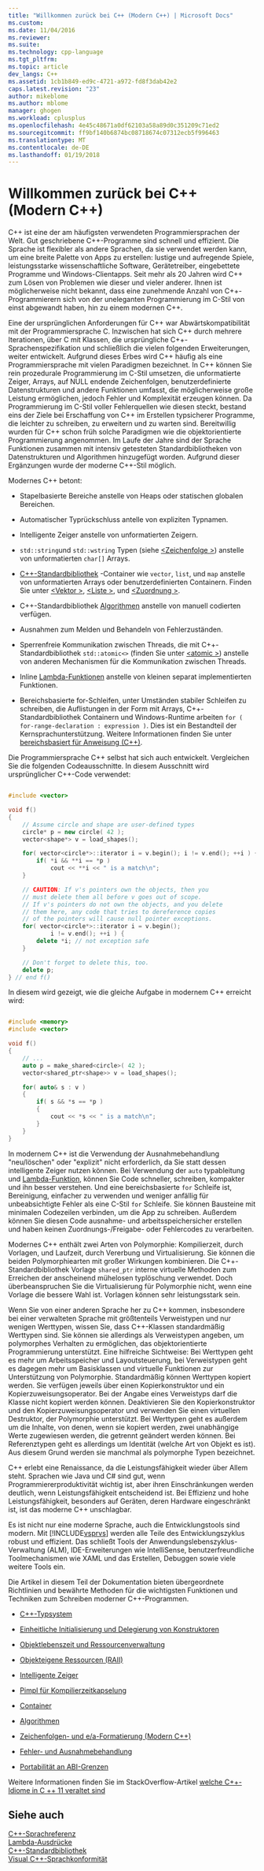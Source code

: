 ```yaml
---
title: "Willkommen zurück bei C++ (Modern C++) | Microsoft Docs"
ms.custom: 
ms.date: 11/04/2016
ms.reviewer: 
ms.suite: 
ms.technology: cpp-language
ms.tgt_pltfrm: 
ms.topic: article
dev_langs: C++
ms.assetid: 1cb1b849-ed9c-4721-a972-fd8f3dab42e2
caps.latest.revision: "23"
author: mikeblome
ms.author: mblome
manager: ghogen
ms.workload: cplusplus
ms.openlocfilehash: 4e45c48671a0df62103a58a89d0c351209c71ed2
ms.sourcegitcommit: ff9bf140b6874bc08718674c07312ecb5f996463
ms.translationtype: MT
ms.contentlocale: de-DE
ms.lasthandoff: 01/19/2018
---
```

# <a name="welcome-back-to-c-modern-c"></a>Willkommen zurück bei C++ (Modern C++)
C++ ist eine der am häufigsten verwendeten Programmiersprachen der Welt. Gut geschriebene C++-Programme sind schnell und effizient. Die Sprache ist flexibler als andere Sprachen, da sie verwendet werden kann, um eine breite Palette von Apps zu erstellen: lustige und aufregende Spiele, leistungsstarke wissenschaftliche Software, Gerätetreiber, eingebettete Programme und Windows-Clientapps. Seit mehr als 20 Jahren wird C++ zum Lösen von Problemen wie dieser und vieler anderer. Ihnen ist möglicherweise nicht bekannt, dass eine zunehmende Anzahl von C++-Programmierern sich von der uneleganten Programmierung im C-Stil von einst abgewandt haben, hin zu einem modernen C++.  
  
 Eine der ursprünglichen Anforderungen für C++ war Abwärtskompatibilität mit der Programmiersprache C. Inzwischen hat sich C++ durch mehrere Iterationen, über C mit Klassen, die ursprüngliche C++-Sprachenspezifikation und schließlich die vielen folgenden Erweiterungen, weiter entwickelt. Aufgrund dieses Erbes wird C++ häufig als eine Programmiersprache mit vielen Paradigmen bezeichnet. In C++ können Sie rein prozedurale Programmierung im C-Stil umsetzen, die unformatierte Zeiger, Arrays, auf NULL endende Zeichenfolgen, benutzerdefinierte Datenstrukturen und andere Funktionen umfasst, die möglicherweise große Leistung ermöglichen, jedoch Fehler und Komplexität erzeugen können.  Da Programmierung im C-Stil voller Fehlerquellen wie diesen steckt, bestand eins der Ziele bei Erschaffung von C++ im Erstellen typsicherer Programme, die leichter zu schreiben, zu erweitern und zu warten sind. Bereitwillig wurden für C++ schon früh solche Paradigmen wie die objektorientierte Programmierung angenommen. Im Laufe der Jahre sind der Sprache Funktionen zusammen mit intensiv getesteten Standardbibliotheken von Datenstrukturen und Algorithmen hinzugefügt worden. Aufgrund dieser Ergänzungen wurde der moderne C++-Stil möglich.  
  
 Modernes C++ betont:  
  
-   Stapelbasierte Bereiche anstelle von Heaps oder statischen globalen Bereichen.  
  
-   Automatischer Typrückschluss antelle von expliziten Typnamen.  
  
-   Intelligente Zeiger anstelle von unformatierten Zeigern.  
  
-   `std::string`und `std::wstring` Typen (siehe [ \<Zeichenfolge >](../standard-library/string.md)) anstelle von unformatierten `char[]` Arrays.  
  
-   [C++-Standardbibliothek](../standard-library/cpp-standard-library-header-files.md) -Container wie `vector`, `list`, und `map` anstelle von unformatierten Arrays oder benutzerdefinierten Containern. Finden Sie unter [ \<Vektor >](../standard-library/vector.md), [ \<Liste >](../standard-library/list.md), und [ \<Zuordnung >](../standard-library/map.md).  
  
-   C++-Standardbibliothek [Algorithmen](../standard-library/algorithm.md) anstelle von manuell codierten verfügen.  
  
-   Ausnahmen zum Melden und Behandeln von Fehlerzuständen.  
  
-   Sperrenfreie Kommunikation zwischen Threads, die mit C++-Standardbibliothek `std::atomic<>` (finden Sie unter [ \<atomic >](../standard-library/atomic.md)) anstelle von anderen Mechanismen für die Kommunikation zwischen Threads.  
  
-   Inline [Lambda-Funktionen](../cpp/lambda-expressions-in-cpp.md) anstelle von kleinen separat implementierten Funktionen.  
  
-   Bereichsbasierte for-Schleifen, unter Umständen stabiler Schleifen zu schreiben, die Auflistungen in der Form mit Arrays, C++-Standardbibliothek Containern und Windows-Runtime arbeiten `for ( for-range-declaration : expression )`. Dies ist ein Bestandteil der Kernsprachunterstützung. Weitere Informationen finden Sie unter [bereichsbasiert für Anweisung (C++)](../cpp/range-based-for-statement-cpp.md).  
  
 Die Programmiersprache C++ selbst hat sich auch entwickelt. Vergleichen Sie die folgenden Codeausschnitte. In diesem Ausschnitt wird ursprünglicher C++-Code verwendet:  
  
```cpp  

#include <vector>

void f()
{
    // Assume circle and shape are user-defined types  
    circle* p = new circle( 42 );   
    vector<shape*> v = load_shapes();  

    for( vector<circle*>::iterator i = v.begin(); i != v.end(); ++i ) {  
        if( *i && **i == *p )  
            cout << **i << " is a match\n";  
    }  

    // CAUTION: If v's pointers own the objects, then you
    // must delete them all before v goes out of scope.
    // If v's pointers do not own the objects, and you delete
    // them here, any code that tries to dereference copies
    // of the pointers will cause null pointer exceptions.
    for( vector<circle*>::iterator i = v.begin();  
            i != v.end(); ++i ) {  
        delete *i; // not exception safe  
    }  

    // Don't forget to delete this, too.  
    delete p;  
} // end f()
```

 In diesem wird gezeigt, wie die gleiche Aufgabe in modernem C++ erreicht wird:  
  
```cpp

#include <memory>  
#include <vector>  

void f()
{
    // ...  
    auto p = make_shared<circle>( 42 );  
    vector<shared_ptr<shape>> v = load_shapes();  

    for( auto& s : v ) 
    {  
        if( s && *s == *p )
        {
            cout << *s << " is a match\n";
        }
    }
}

```

 In modernem C++ ist die Verwendung der Ausnahmebehandlung "neu/löschen" oder "explizit" nicht erforderlich, da Sie statt dessen intelligente Zeiger nutzen können. Bei Verwendung der `auto` typableitung und [Lambda-Funktion](../cpp/lambda-expressions-in-cpp.md), können Sie Code schneller, schreiben, kompakter und ihn besser verstehen. Und eine bereichsbasierte `for` Schleife ist, Bereinigung, einfacher zu verwenden und weniger anfällig für unbeabsichtigte Fehler als eine C-Stil `for` Schleife. Sie können Bausteine mit minimalen Codezeilen verbinden, um die App zu schreiben. Außerdem können Sie diesen Code ausnahme- und arbeitsspeichersicher erstellen und haben keinen Zuordnungs-/Freigabe- oder Fehlercodes zu verarbeiten.  
  
 Modernes C++ enthält zwei Arten von Polymorphie: Kompilierzeit, durch Vorlagen, und Laufzeit, durch Vererbung und Virtualisierung. Sie können die beiden Polymorphiearten mit großer Wirkungen kombinieren. Die C++-Standardbibliothek Vorlage `shared_ptr` interne virtuelle Methoden zum Erreichen der anscheinend mühelosen typlöschung verwendet. Doch überbeanspruchen Sie die Virtualisierung für Polymorphie nicht, wenn eine Vorlage die bessere Wahl ist. Vorlagen können sehr leistungsstark sein.  
  
 Wenn Sie von einer anderen Sprache her zu C++ kommen, insbesondere bei einer verwalteten Sprache mit größtenteils Verweistypen und nur wenigen Werttypen, wissen Sie, dass C++-Klassen standardmäßig Werttypen sind. Sie können sie allerdings als Verweistypen angeben, um polymorphes Verhalten zu ermöglichen, das objektorientierte Programmierung unterstützt. Eine hilfreiche Sichtweise: Bei Werttypen geht es mehr um Arbeitsspeicher und Layoutsteuerung, bei Verweistypen geht es dagegen mehr um Basisklassen und virtuelle Funktionen zur Unterstützung von Polymorphie. Standardmäßig können Werttypen kopiert werden. Sie verfügen jeweils über einen Kopierkonstruktor und ein Kopierzuweisungsoperator. Bei der Angabe eines Verweistyps darf die Klasse nicht kopiert werden können. Deaktivieren Sie den Kopierkonstruktor und den Kopierzuweisungsoperator und verwenden Sie einen virtuellen Destruktor, der Polymorphie unterstützt. Bei Werttypen geht es außerdem um die Inhalte, von denen, wenn sie kopiert werden, zwei unabhängige Werte zugewiesen werden, die getrennt geändert werden können. Bei Referenztypen geht es allerdings um Identität (welche Art von Objekt es ist). Aus diesem Grund werden sie manchmal als polymorphe Typen bezeichnet.  
  
 C++ erlebt eine Renaissance, da die Leistungsfähigkeit wieder über Allem steht. Sprachen wie Java und C# sind gut, wenn Programmiererproduktivität wichtig ist, aber ihren Einschränkungen werden deutlich, wenn Leistungsfähigkeit entscheidend ist. Bei Effizienz und hohe Leistungsfähigkeit, besonders auf Geräten, deren Hardware eingeschränkt ist, ist das moderne C++ unschlagbar.  
  
 Es ist nicht nur eine moderne Sprache, auch die Entwicklungstools sind modern. Mit [!INCLUDE[vsprvs](../assembler/masm/includes/vsprvs_md.md)] werden alle Teile des Entwicklungszyklus robust und effizient. Das schließt Tools der Anwendungslebenszyklus-Verwaltung (ALM), IDE-Erweiterungen wie IntelliSense, benutzerfreundliche Toolmechanismen wie XAML und das Erstellen, Debuggen sowie viele weitere Tools ein.  
  
 Die Artikel in diesem Teil der Dokumentation bieten übergeordnete Richtlinien und bewährte Methoden für die wichtigsten Funktionen und Techniken zum Schreiben moderner C++-Programmen.  
  
-   [C++-Typsystem](../cpp/cpp-type-system-modern-cpp.md)  
  
-   [Einheitliche Initialisierung und Delegierung von Konstruktoren](../cpp/uniform-initialization-and-delegating-constructors.md)  
  
-   [Objektlebenszeit und Ressourcenverwaltung](../cpp/object-lifetime-and-resource-management-modern-cpp.md)  
  
-   [Objekteigene Ressourcen (RAII)](../cpp/objects-own-resources-raii.md)  
  
-   [Intelligente Zeiger](../cpp/smart-pointers-modern-cpp.md)  
  
-   [Pimpl für Kompilierzeitkapselung](../cpp/pimpl-for-compile-time-encapsulation-modern-cpp.md)  
  
-   [Container](../cpp/containers-modern-cpp.md)  
  
-   [Algorithmen](../cpp/algorithms-modern-cpp.md)  
  
-   [Zeichenfolgen- und e/a-Formatierung (Modern C++)](../cpp/string-and-i-o-formatting-modern-cpp.md)  
  
-   [Fehler- und Ausnahmebehandlung](../cpp/errors-and-exception-handling-modern-cpp.md)  
  
-   [Portabilität an ABI-Grenzen](../cpp/portability-at-abi-boundaries-modern-cpp.md)  
  
 Weitere Informationen finden Sie im StackOverflow-Artikel [welche C++-Idiome in C ++ 11 veraltet sind](http://go.microsoft.com/fwlink/p/?linkid=402836)  
  
## <a name="see-also"></a>Siehe auch  
 [C++-Sprachreferenz](../cpp/cpp-language-reference.md)   
 [Lambda-Ausdrücke](../cpp/lambda-expressions-in-cpp.md)   
 [C++-Standardbibliothek](../standard-library/cpp-standard-library-reference.md)  
 [Visual C++-Sprachkonformität](../visual-cpp-language-conformance.md)  
